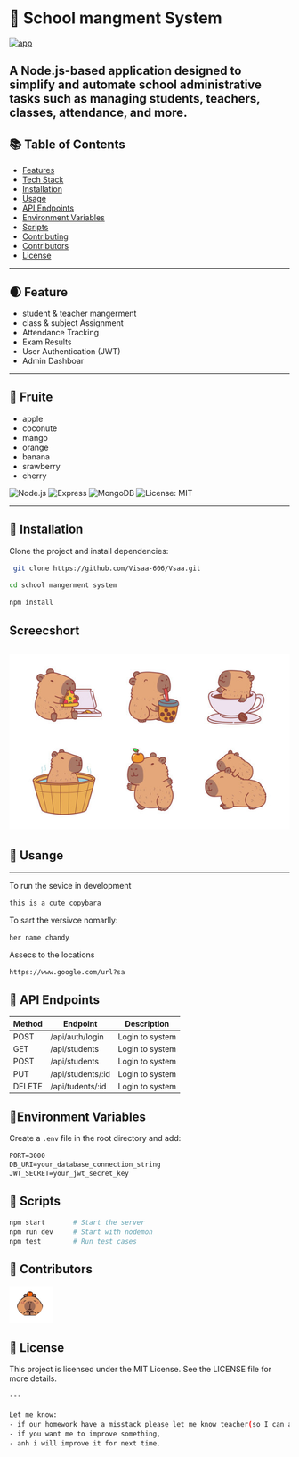 # 🏫 School mangment System
[![app](https://img.shields.io/badge/school_mangament_System-Administrator-pink)]()

A Node.js-based application designed to simplify and automate school administrative tasks such as managing students, teachers, classes, attendance, and more.
---

## 📚 Table of Contents
- [Features](#features)
- [Tech Stack](#tech-stack)
- [Installation](#installation)
- [Usage](#usage)
- [API Endpoints](#api-endpoints)
- [Environment Variables](#environment-variables)
- [Scripts](#scripts)
- [Contributing](#contributing)
- [Contributors](#contributors)
- [License](#license)
---

## 🌒 Feature
- student & teacher mangerment 
- class & subject Assignment
- Attendance Tracking
- Exam Results
- User Authentication (JWT)
- Admin Dashboar
---

## 🥝 Fruite
- apple
- coconute
- mango
- orange
- banana
- srawberry
- cherry

![Node.js](https://img.shields.io/badge/Node.js-18.x-pink)
![Express](https://img.shields.io/badge/Express.js-Framework-brown)
![MongoDB](https://img.shields.io/badge/MongoDB-Database-yellow)
![License: MIT](https://img.shields.io/badge/license-MIT-blue.svg)

---

## 🚀 Installation

Clone the project and install dependencies:
```bash 
 git clone https://github.com/Visaa-606/Vsaa.git
```
```bash
cd school mangerment system
```
```bash
npm install 
```
## Screecshort
![alt text](image-1.png)
---

## 🍋 Usange
---
To run the sevice in development
```bash
this is a cute copybara
```
To sart the versivce nomarlly:
```bash
her name chandy
```
Assecs to the locations
```bash
https://www.google.com/url?sa
```
## 📮 API Endpoints
|Method | Endpoint            | Description       |
|-------|---------------------|-------------------|
| POST   |/api/auth/login      | Login to system   |
| GET   |/api/students      | Login to system   |
| POST   |/api/students      | Login to system   |
| PUT   |/api/students/:id      | Login to system   |
| DELETE   |/api/tudents/:id     | Login to system   |

## 🥑Environment Variables

Create a `.env` file in the root directory and add:
```env
PORT=3000
DB_URI=your_database_connection_string
JWT_SECRET=your_jwt_secret_key
```
## 🧪 Scripts
```bash
npm start       # Start the server
npm run dev     # Start with nodemon
npm test        # Run test cases
```
## 👥 Contributors
![alt text](image-3.png)


## 🍞 License
This project is licensed under the MIT License.
See the LICENSE file for more details.

```bash
---

Let me know:
- if our homework have a misstack please let me know teacher(so I can adjust that part),
- if you want me to improve something,
- anh i will improve it for next time.
```




